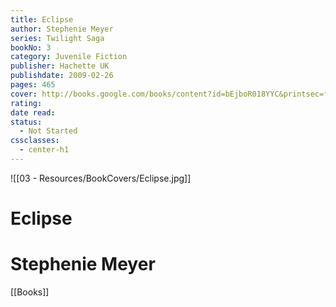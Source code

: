 ```yaml
---
title: Eclipse
author: Stephenie Meyer
series: Twilight Saga
bookNo: 3
category: Juvenile Fiction
publisher: Hachette UK
publishdate: 2009-02-26
pages: 465
cover: http://books.google.com/books/content?id=bEjboR018YYC&printsec=frontcover&img=1&zoom=1&edge=curl&source=gbs_api
rating: 
date read: 
status:
  - Not Started
cssclasses:
  - center-h1
---
```

![[03 - Resources/BookCovers/Eclipse.jpg]]
# Eclipse
# Stephenie Meyer







[[Books]]